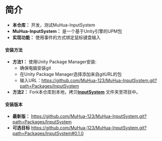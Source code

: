# 简介
* **本仓库：** 开发，测试MuHua-InputSystem
* **MuHua-InputSystem：** 是一个基于Unity引擎的UPM包
* **实现功能：** 使用事件的方式绑定鼠标键盘输入

#### 安装方法
* **方法1：** 使用Unity Package Manager安装:
  * 确保电脑安装git
  * 在Unity Package Manager选择添加来自gitURL的包
  * 输入URL：https://github.com/MuHua-123/MuHua-InputSystem.git?path=Packages/InputSystem
* **方法2：** Fork本仓库到本地，拷贝[**InputSystem**](Packages/InputSystem) 文件夹至项目中。

#### 安装版本
* **最新版：** https://github.com/MuHua-123/MuHua-InputSystem.git?path=Packages/InputSystem
* **可选目标** https://github.com/MuHua-123/MuHua-InputSystem.git?path=Packages/InputSystem#0.1.0
